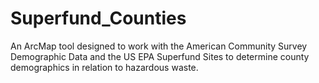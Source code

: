 # Superfund_Counties
An ArcMap tool designed to work with the American Community Survey Demographic Data and the US EPA Superfund Sites to determine county demographics in relation to hazardous waste.
